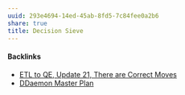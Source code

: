 ```yaml
---
uuid: 293e4694-14ed-45ab-8fd5-7c84fee0a2b6
share: true
title: Decision Sieve
---
```

#### Backlinks

* [ETL to QE, Update 21, There are Correct Moves](/d6c6d932-5842-4fbc-a67d-1759c2c2bb02)
* [DDaemon Master Plan](/58fef7f0-c9dc-44b3-949f-1c034bc24cf2)